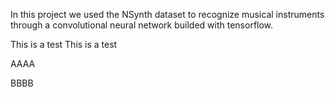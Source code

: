 In this project we used the NSynth dataset to recognize musical instruments through a convolutional neural network builded with
tensorflow.

This is a test
This is a test

AAAA

BBBB
